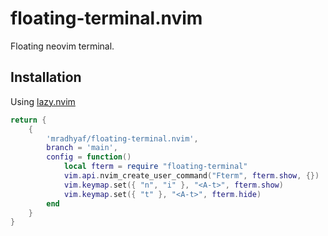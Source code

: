 # floating-terminal.nvim
Floating neovim terminal.

## Installation

Using [lazy.nvim](https://github.com/folke/lazy.nvim)

```lua
return {
    {
        'mradhyaf/floating-terminal.nvim',
        branch = 'main',
        config = function()
            local fterm = require "floating-terminal"
            vim.api.nvim_create_user_command("Fterm", fterm.show, {})
            vim.keymap.set({ "n", "i" }, "<A-t>", fterm.show)
            vim.keymap.set({ "t" }, "<A-t>", fterm.hide)
        end
    }
}
```
